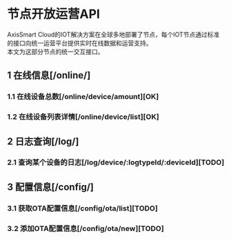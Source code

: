 # 节点开放运营API  
AxisSmart Cloud的IOT解决方案在全球多地部署了节点，每个IOT节点通过标准的接口向统一运营平台提供实时在线数据和运营支持。   
本文为这部分节点的统一交互接口。  
## 1 在线信息[/online/]  

### 1.1 在线设备总数[/online/device/amount][OK]  

### 1.2 在线设备列表详情[/online/device/list][OK]   

## 2 日志查询[/log/]  

### 2.1 查询某个设备的日志[/log/device/:logtypeId/:deviceId][TODO]  


## 3 配置信息[/config/]  
  
### 3.1 获取OTA配置信息[/config/ota/list][TODO]  

### 3.2 添加OTA配置信息[/config/ota/new][TODO]  


